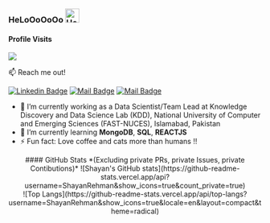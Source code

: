 ### HeLoOoOoOo <img src="https://user-images.githubusercontent.com/1303154/88677602-1635ba80-d120-11ea-84d8-d263ba5fc3c0.gif" width="28px" alt="Helloo">

#### Profile Visits
![](https://komarev.com/ghpvc/?username=ShayanRehman&label=visitors)

 :mailbox: Reach me out!

[![Linkedin Badge](https://img.shields.io/badge/-Saeed%20Rehman-0e76a8?style=flat&labelColor=0e76a8&logo=linkedin&logoColor=white)](https://www.linkedin.com/in/saeed-rehman-b0629958/) [![Mail Badge](https://img.shields.io/badge/-@saeed.rehman.b-e84393?style=flat&labelColor=e84393&logo=instagram&logoColor=white)](https://www.instagram.com/saeed.rehman.b/) [![Mail Badge](https://img.shields.io/badge/-bhatti.s.rehman-c0392b?style=flat&labelColor=c0392b&logo=gmail&logoColor=white)](mailto:bhatti.s.rehman@gmail.com)

- 🔭 I’m currently working as a Data Scientist/Team Lead at Knowledge Discovery
  and Data Science Lab (KDD), National University of Computer and Emerging
  Sciences (FAST-NUCES), Islamabad, Pakistan 
- 🌱 I’m currently learning **MongoDB**, **SQL**, **REACTJS**
- ⚡ Fun fact: Love coffee and cats more than humans !!

<div align=center>
#### GitHub Stats *(Excluding private PRs, private Issues, private Contibutions)*
![Shayan's GitHub stats](https://github-readme-stats.vercel.app/api?username=ShayanRehman&show_icons=true&count_private=true)
</div>

<div align=center>
![Top Langs](https://github-readme-stats.vercel.app/api/top-langs?username=ShayanRehman&show_icons=true&locale=en&layout=compact&theme=radical)
</div>
